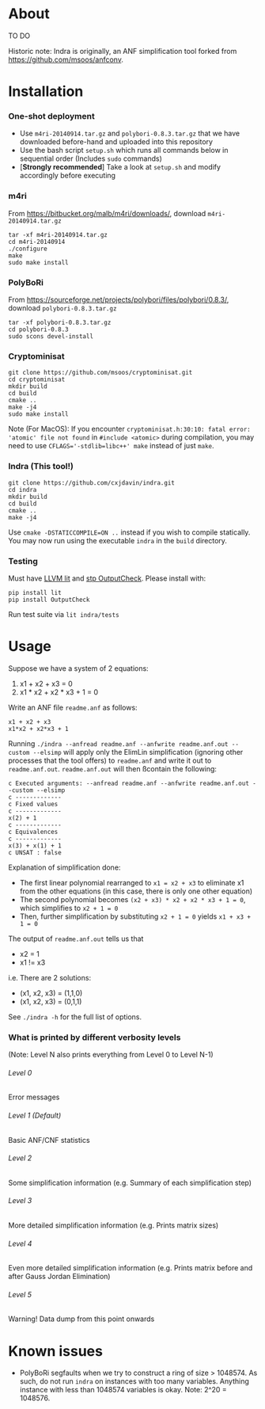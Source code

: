 # About

TO DO

Historic note: Indra is originally, an ANF simplification tool forked from https://github.com/msoos/anfconv.

# Installation

### One-shot deployment
- Use `m4ri-20140914.tar.gz` and `polybori-0.8.3.tar.gz` that we have downloaded before-hand and uploaded into this repository
- Use the bash script `setup.sh` which runs all commands below in sequential order (Includes `sudo` commands)
- [**Strongly recommended**] Take a look at `setup.sh` and modify accordingly before executing

### m4ri
From https://bitbucket.org/malb/m4ri/downloads/, download `m4ri-20140914.tar.gz`

```
tar -xf m4ri-20140914.tar.gz
cd m4ri-20140914
./configure
make
sudo make install
```

### PolyBoRi
From https://sourceforge.net/projects/polybori/files/polybori/0.8.3/, download `polybori-0.8.3.tar.gz`
```
tar -xf polybori-0.8.3.tar.gz
cd polybori-0.8.3
sudo scons devel-install
```

### Cryptominisat
```
git clone https://github.com/msoos/cryptominisat.git
cd cryptominisat
mkdir build
cd build
cmake ..
make -j4
sudo make install
```
Note (For MacOS): If you encounter `cryptominisat.h:30:10: fatal error: 'atomic' file not found` in `#include <atomic>` during compilation, you may need to use `CFLAGS='-stdlib=libc++' make` instead of just `make`.

### Indra (This tool!)
```
git clone https://github.com/cxjdavin/indra.git
cd indra
mkdir build
cd build
cmake ..
make -j4
```
Use `cmake -DSTATICCOMPILE=ON ..` instead if you wish to compile statically. You may now run using the executable `indra` in the `build` directory.

### Testing
Must have [LLVM lit](https://github.com/llvm-mirror/llvm/tree/master/utils/lit) and [stp OutputCheck](https://github.com/stp/OutputCheck). Please install with:
```
pip install lit
pip install OutputCheck
```
Run test suite via `lit indra/tests`

# Usage

Suppose we have a system of 2 equations:
1. x1 + x2 + x3 = 0
2. x1 \* x2 + x2 \* x3 + 1 = 0

Write an ANF file `readme.anf` as follows:
```
x1 + x2 + x3
x1*x2 + x2*x3 + 1
```

Running `./indra --anfread readme.anf --anfwrite readme.anf.out --custom --elsimp` will apply only the ElimLin simplification (ignoring other processes that the tool offers) to `readme.anf` and write it out to `readme.anf.out`. `readme.anf.out` will then ßcontain the following:
```
c Executed arguments: --anfread readme.anf --anfwrite readme.anf.out --custom --elsimp
c -------------
c Fixed values
c -------------
x(2) + 1
c -------------
c Equivalences
c -------------
x(3) + x(1) + 1
c UNSAT : false
```
Explanation of simplification done:
* The first linear polynomial rearranged to `x1 = x2 + x3` to eliminate x1 from the other equations (in this case, there is only one other equation)
* The second polynomial becomes `(x2 + x3) * x2 + x2 * x3 + 1 = 0`, which simplifies to `x2 + 1 = 0`
* Then, further simplification by substituting `x2 + 1 = 0` yields `x1 + x3 + 1 = 0`


The output of `readme.anf.out` tells us that
* x2 = 1
* x1 != x3

i.e. There are 2 solutions:
* (x1, x2, x3) = (1,1,0)
* (x1, x2, x3) = (0,1,1)

See `./indra -h` for the full list of options.

### What is printed by different verbosity levels
(Note: Level N also prints everything from Level 0 to Level N-1)

###### Level 0
Error messages
###### Level 1 (Default)
Basic ANF/CNF statistics
###### Level 2
Some simplification information (e.g. Summary of each simplification step)
###### Level 3
More detailed simplification information (e.g. Prints matrix sizes)
###### Level 4
Even more detailed simplification information (e.g. Prints matrix before and after Gauss Jordan Elimination)
###### Level 5
Warning! Data dump from this point onwards

# Known issues
- PolyBoRi segfaults when we try to construct a ring of size > 1048574. As such, do not run `indra` on instances with too many variables. Anything instance with less than 1048574 variables is okay. Note: 2^20 = 1048576.

